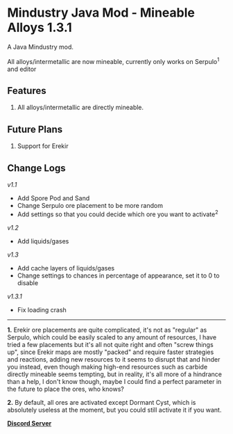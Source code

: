 # Mindustry Java Mod - Mineable Alloys 1.3.1
A Java Mindustry mod.

All alloys/intermetallic are now mineable, currently only works on Serpulo<sup>1</sup> and editor

## Features

1. All alloys/intermetallic are directly mineable.

## Future Plans

1. Support for Erekir

## Change Logs

*v1.1*
- Add Spore Pod and Sand
- Change Serpulo ore placement to be more random
- Add settings so that you could decide which ore you want to activate<sup>2</sup>

*v1.2*
- Add liquids/gases

*v1.3*
- Add cache layers of liquids/gases
- Change settings to chances in percentage of appearance, set it to 0 to disable

*v1.3.1*
- Fix loading crash

--- 

**1.** Erekir ore placements are quite complicated, it's not as "regular" as Serpulo, which could be easily scaled to any amount of resources, I have tried a few placements but it's all not quite right and often "screw things up", since Erekir maps are mostly "packed" and require faster strategies and reactions, adding new resources to it seems to disrupt that and hinder you instead, even though making high-end resources such as carbide directly mineable seems tempting, but in reality, it's all more of a hindrance than a help, I don't know though, maybe I could find a perfect parameter in the future to place the ores, who knows?

**2.** By default, all ores are activated except Dormant Cyst, which is absolutely useless at the moment, but you could still activate it if you want.

**[Discord Server](https://discord.gg/DvJrVBr9Em)**
